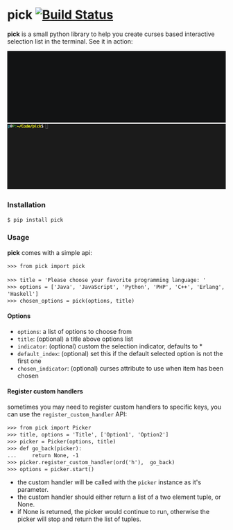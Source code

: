 pick [![Build Status](https://travis-ci.org/wong2/pick.svg?branch=master)](https://travis-ci.org/wong2/pick)
====

**pick** is a small python library to help you create curses based interactive selection
list in the terminal. See it in action:

![Basic Demo](example/basic.gif?raw=true)
![Multiselect Demo](example/multiselect.gif?raw=true)


### Installation

    $ pip install pick

### Usage

**pick** comes with a simple api:

    >>> from pick import pick

    >>> title = 'Please choose your favorite programming language: '
    >>> options = ['Java', 'JavaScript', 'Python', 'PHP', 'C++', 'Erlang', 'Haskell']
    >>> chosen_options = pick(options, title)

#### Options

* `options`: a list of options to choose from
* `title`: (optional) a title above options list
* `indicator`: (optional) custom the selection indicator, defaults to *
* `default_index`: (optional) set this if the default selected option is not the first one
* `chosen_indicator`: (optional) curses attribute to use when item has been chosen
#### Register custom handlers

sometimes you may need to register custom handlers to specific keys, you can use the `register_custom_handler` API:

    >>> from pick import Picker
    >>> title, options = 'Title', ['Option1', 'Option2']
    >>> picker = Picker(options, title)
    >>> def go_back(picker):
    ...     return None, -1
    >>> picker.register_custom_handler(ord('h'),  go_back)
    >>> options = picker.start()

* the custom handler will be called with the `picker` instance as it's parameter.
* the custom handler should either return a list of a two element tuple, or None.
* if None is returned, the picker would continue to run, otherwise the picker will stop and return the list of tuples.


